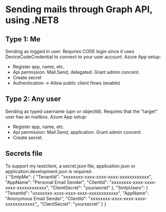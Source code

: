 # Sending mails through Graph API, using .NET8
## Type 1: Me
Sending as logged in user. Requires CODE login since it uses DeviceCodeCredential to connect to your user account. 
Azure App setup: 
* Register app, name, etc.
* Api permission: Mail.Send, delegated. Grant admin concent.
* Create secret
* Authentication -> Allow public client flows (enable)


## Type 2: Any user
Sending as typed username (upn or objectId). Requires that the "target" user has an mailbox. 
Azure App setup: 
* Register app, name, etc. 
* Api permission: Mail.Send, application. Grant admin concent. 
* Create secret. 


## Secrets file
To support my testclient, a secret.json file, application.json or application.development.json is required.  
{
  "SmtpMe": {
    "TenantId": "xxxxxxxx-xxxx-xxxx-xxxx-xxxxxxxxxxxx",
    "AppName": "Personal Email Sender",
    "ClientId": "xxxxxxxx-xxxx-xxxx-xxxx-xxxxxxxxxxxx",
    "ClientSecret": "yoursecret"
  },
  "SmtpUsers": {
    "TenantId": "xxxxxxxx-xxxx-xxxx-xxxx-xxxxxxxxxxxx",
    "AppName": "Anonymous Email Sender",
    "ClientId": "xxxxxxxx-xxxx-xxxx-xxxx-xxxxxxxxxxxx",,
    "ClientSecret": "yoursecret"
  }
}
